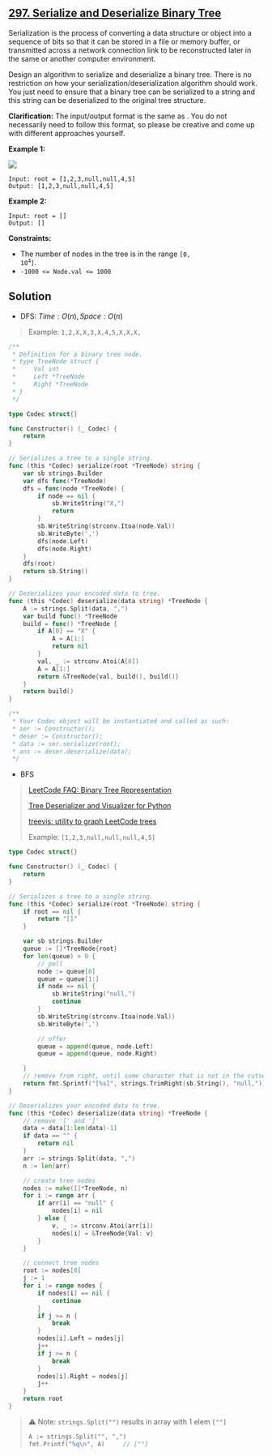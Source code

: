 ## [297. Serialize and Deserialize Binary Tree](https://leetcode.com/problems/serialize-and-deserialize-binary-tree/)


Serialization is the process of converting a data structure or object into a sequence of bits so that it can be stored in a file or memory buffer, or transmitted across a network connection link to be reconstructed later in the same or another computer environment.

Design an algorithm to serialize and deserialize a binary tree. There is no restriction on how your serialization/deserialization algorithm should work. You just need to ensure that a binary tree can be serialized to a string and this string can be deserialized to the original tree structure.

**Clarification:** The input/output format is the same as . You do not necessarily need to follow this format, so please be creative and come up with different approaches yourself.

**Example 1:**

![](https://assets.leetcode.com/uploads/2020/09/15/serdeser.jpg)

```
Input: root = [1,2,3,null,null,4,5]
Output: [1,2,3,null,null,4,5]
```

**Example 2:**

```
Input: root = []
Output: []
```

**Constraints:**

*   The number of nodes in the tree is in the range <code>[0, 10<sup>4</sup>]</code>.
*   `-1000 <= Node.val <= 1000`



## Solution

- DFS:	$Time: O(n), Space: O(n)$ 

> Example: `1,2,X,X,3,X,4,5,X,X,X,` 

```go
/**
 * Definition for a binary tree node.
 * type TreeNode struct {
 *     Val int
 *     Left *TreeNode
 *     Right *TreeNode
 * }
 */

type Codec struct{}

func Constructor() (_ Codec) {
    return
}

// Serializes a tree to a single string.
func (this *Codec) serialize(root *TreeNode) string {
    var sb strings.Builder
    var dfs func(*TreeNode)
    dfs = func(node *TreeNode) {
        if node == nil {
            sb.WriteString("X,")
            return
        }
        sb.WriteString(strconv.Itoa(node.Val))
        sb.WriteByte(',')
        dfs(node.Left)
        dfs(node.Right)
    }
    dfs(root)
    return sb.String()
}

// Deserializes your encoded data to tree.
func (this *Codec) deserialize(data string) *TreeNode {
    A := strings.Split(data, ",")
    var build func() *TreeNode
    build = func() *TreeNode {
        if A[0] == "X" {
            A = A[1:]
            return nil
        }
        val, _ := strconv.Atoi(A[0])
        A = A[1:]
        return &TreeNode{val, build(), build()}
    }
    return build()
}

/**
 * Your Codec object will be instantiated and called as such:
 * ser := Constructor();
 * deser := Constructor();
 * data := ser.serialize(root);
 * ans := deser.deserialize(data);
 */
```

- BFS

> [LeetCode FAQ: Binary Tree Representation](https://support.leetcode.com/hc/en-us/articles/360011883654-What-does-1-null-2-3-mean-in-binary-tree-representation) 
>
> [Tree Deserializer and Visualizer for Python](https://leetcode.com/problems/recover-binary-search-tree/discuss/32539/Tree-Deserializer-and-Visualizer-for-Python) 
>
> [treevis: utility to graph LeetCode trees](https://github.com/gaastonsr/treevis) 
>
> Example: `[1,2,3,null,null,null,4,5]` 

```go
type Codec struct{}

func Constructor() (_ Codec) {
	return
}

// Serializes a tree to a single string.
func (this *Codec) serialize(root *TreeNode) string {
	if root == nil {
		return "[]"
	}

	var sb strings.Builder
	queue := []*TreeNode{root}
	for len(queue) > 0 {
		// poll
		node := queue[0]
		queue = queue[1:]
		if node == nil {
			sb.WriteString("null,")
			continue
		}
		sb.WriteString(strconv.Itoa(node.Val))
		sb.WriteByte(',')

		// offer
		queue = append(queue, node.Left)
		queue = append(queue, node.Right)

	}
	// remove from right, until some character that is not in the cutset
	return fmt.Sprintf("[%s]", strings.TrimRight(sb.String(), "null,"))
}

// Deserializes your encoded data to tree.
func (this *Codec) deserialize(data string) *TreeNode {
	// remove '[' and ']'
	data = data[1:len(data)-1]
	if data == "" {
		return nil
	}
	arr := strings.Split(data, ",")
	n := len(arr)

	// create tree nodes
	nodes := make([]*TreeNode, n)
	for i := range arr {
		if arr[i] == "null" {
			nodes[i] = nil
		} else {
			v, _ := strconv.Atoi(arr[i])
			nodes[i] = &TreeNode{Val: v}
		}
	}

	// connect tree nodes
	root := nodes[0]
	j := 1
	for i := range nodes {
		if nodes[i] == nil {
			continue
		}
		if j >= n {
			break
		}
		nodes[i].Left = nodes[j]
		j++
		if j >= n {
			break
		}
		nodes[i].Right = nodes[j]
		j++
	}
	return root
}
```

> ⚠️ Note: `strings.Split("")` results in array with 1 elem `[""]` 
>
> ```go
> A := strings.Split("", ",")
> fmt.Printf("%q\n", A)		// [""]
> ```

